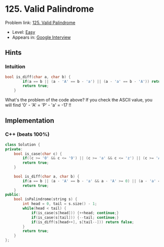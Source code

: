 # 125. Valid Palindrome

Problem link: [125. Valid Palindrome](https://leetcode.com/problems/valid-palindrome/description/)

* Level: [Easy](https://leetcode.com/problemset/all/?difficulty=Easy)
* Appears in: [Google Interview](https://leetcode.com/explore/interview/card/google/)

## Hints

### Intuition

```C++
bool is_diff(char a, char b) {
        if(a == b || (a - 'A' == b - 'a') || (a - 'a' == b - 'A')) return false;
        return true;
    }
```

What's the problem of the code above? If you check the ASCII value, you will find '0' - 'A' = 'P' - 'a' = -17 !!

## Implementation

### C++ (beats 100%)
```C++
class Solution {
private:
    bool is_case(char c) {
        if((c >= '0' && c <= '9') || (c >= 'a' && c <= 'z') || (c >= 'A' && c <= 'Z')) return false;
        return true;
    }
    
    bool is_diff(char a, char b) {
        if(a == b || (a - 'A' == b - 'a' && a - 'A' >= 0) || (a - 'a' == b - 'A' && a - 'a' >= 0)) return false;
        return true;
    }
public:
    bool isPalindrome(string s) {
        int head = 0, tail = s.size() - 1;
        while(head < tail) {
            if(is_case(s[head])) {++head; continue;}
            if(is_case(s[tail])) {--tail; continue;}
            if(is_diff(s[head++], s[tail--])) return false;
        }
        return true;
    }
};
```
